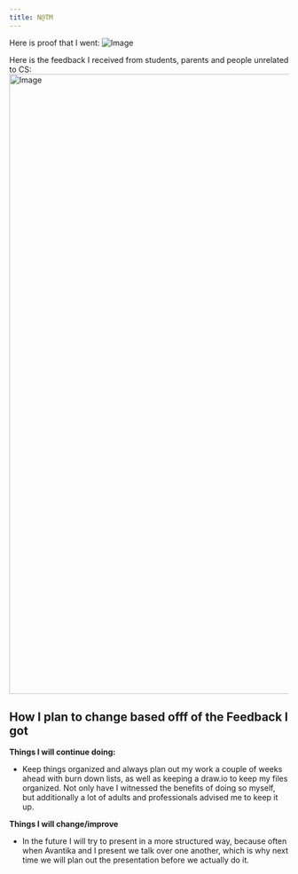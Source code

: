 ```yaml
---
title: N@TM
---
```


Here is proof that I went:
![Image](https://github.com/user-attachments/assets/da6c4530-8e5b-4fb1-bbf0-b910c1e53d05)

Here is the feedback I received from students, parents and people unrelated to CS:
<img width="1119" alt="Image" src="https://github.com/user-attachments/assets/5a758800-047c-4d8e-b700-8273d2f10d19" />

## How I plan to change based offf of the Feedback I got

**Things I will continue doing:**
- Keep things organized and always plan out my work a couple of weeks ahead with burn down lists, as well as keeping a draw.io to keep my files organized. Not only have I witnessed the benefits of doing so myself, but additionally a lot of adults and professionals advised me to keep it up.

**Things I will change/improve**
- In the future I will try to present in a more structured way, because often when Avantika and I present we talk over one another, which is why next time we will plan out the presentation before we actually do it.
